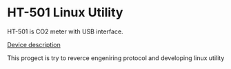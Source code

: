 # HT-501 Linux Utility

HT-501 is CO2 meter with USB interface. 

[Device description](https://liutyi.info/ht-501/)

This progect is try to reverce engeniring protocol and developing linux utility
